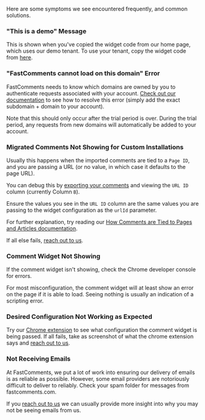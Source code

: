 Here are some symptoms we see encountered frequently, and common solutions. 

### "This is a demo" Message

This is shown when you've copied the widget code from our home page, which uses our demo
tenant. To use your tenant, copy the widget code from [here](https://fastcomments.com/auth/my-account/get-acct-code).

### "FastComments cannot load on this domain" Error

FastComments needs to know which domains are owned by you to authenticate requests associated
with your account. [Check out our documentation](/guide-multiple-sites.html#add-domains-to-account) to see how
to resolve this error (simply add the exact subdomain + domain to your account).

Note that this should only occur after the trial period is over. During the trial period, any requests from new domains
will automatically be added to your account.

### Migrated Comments Not Showing for Custom Installations

Usually this happens when the imported comments are tied to a `Page ID`, and you are passing a URL
(or no value, in which case it defaults to the page URL).

You can debug this by [exporting your comments](https://fastcomments.com/auth/my-account/manage-data/export) and viewing the `URL ID` column (currently Column `B`).

Ensure the values you see in the `URL ID` column are the same values you are passing to the widget
configuration as the `urlId` parameter.

For further explanation, try reading our [How Comments are Tied to Pages and Articles documentation](/guide-customizations-and-configuration.html#url-id).

If all else fails, [reach out to us](https://fastcomments.com/auth/my-account/help).

### Comment Widget Not Showing

If the comment widget isn't showing, check the Chrome developer console for errors.

For most misconfiguration, the comment widget will at least show an error on the page if it is
able to load. Seeing nothing is usually an indication of a scripting error.

### Desired Configuration Not Working as Expected

Try our [Chrome extension](https://chrome.google.com/webstore/detail/fastcomments-debugger/cadggdemhfkjjghkdbfhonoccnplffjj?hl=en-US) to see what
configuration the comment widget is being passed. If all fails, take as screenshot of what the chrome extension says
and [reach out to us](https://fastcomments.com/auth/my-account/help).

### Not Receiving Emails

At FastComments, we put a lot of work into ensuring our delivery of emails is as reliable as
possible. However, some email providers are notoriously difficult to deliver to reliably. Check your spam
folder for messages from fastcomments.com.

If you [reach out to us](https://fastcomments.com/auth/my-account/help) we can usually provide
more insight into why you may not be seeing emails from us.

